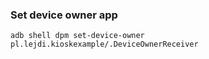 ### Set device owner app  
`adb shell dpm set-device-owner pl.lejdi.kioskexample/.DeviceOwnerReceiver`
